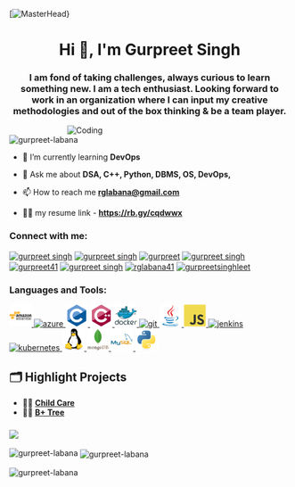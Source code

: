 [![MasterHead](https://cdn.dribbble.com/users/192847/screenshots/3930313/media/7428b924d05c2c384edb51557e56e6eb.gif)}


<h1 align="center">Hi 👋, I'm Gurpreet Singh</h1>
<h3 align="center">I am fond of taking challenges, always curious to learn something new. I am a tech enthusiast. Looking forward to work in an organization where I can input my creative methodologies and out of the box thinking & be a team player.</h3>
<img align="right" alt="Coding" width="400" src="https://i.pinimg.com/originals/c8/a6/2c/c8a62c3f14fdf027de13e1755ddd0ec6.gif">

<p align="left"> <img src="https://komarev.com/ghpvc/?username=gurpreet-labana&label=Profile%20views&color=0e75b6&style=flat" alt="gurpreet-labana" /> </p>


- 🌱 I’m currently learning **DevOps**

- 💬 Ask me about **DSA, C++, Python, DBMS, OS, DevOps,**

- 📫 How to reach me **rglabana@gmail.com**
- 👨‍💻 my resume link - **https://rb.gy/cqdwwx**

<h3 align="left">Connect with me:</h3>
<p align="left">
<a href="https://www.linkedin.com/in/thegurpreetsingh/" target="_blank"><img align="center" src="https://raw.githubusercontent.com/rahuldkjain/github-profile-readme-generator/master/src/images/icons/Social/linked-in-alt.svg" alt="gurpreet singh" height="30" width="40" /></a>
<a href="https://twitter.com/labana_gurpreet" target="_blank"><img align="center" src="https://raw.githubusercontent.com/rahuldkjain/github-profile-readme-generator/master/src/images/icons/Social/twitter.svg" alt="gurpreet singh" height="30" width="40" /></a>
<a href="https://www.instagram.com/gurpreet.labana/" target="_blank"><img align="center" src="https://raw.githubusercontent.com/rahuldkjain/github-profile-readme-generator/master/src/images/icons/Social/instagram.svg" alt="gurpreet" height="30" width="40" /></a>
<a href="https://fb.com/gurpreet singh" target="_blank"><img align="center" src="https://raw.githubusercontent.com/rahuldkjain/github-profile-readme-generator/master/src/images/icons/Social/facebook.svg" alt="gurpreet singh" height="30" width="40" /></a>
<a href="https://leetcode.com/gurpreetsinghleet/" target="blank"><img align="center" src="https://cdn.jsdelivr.net/npm/simple-icons@3.1.0/icons/codechef.svg" alt="gurpreet41" height="30" width="40" /></a>
<a href="https://auth.geeksforgeeks.org/user/rglabana/profile" target="_blank"><img align="center" src="https://raw.githubusercontent.com/rahuldkjain/github-profile-readme-generator/master/src/images/icons/Social/geeks-for-geeks.svg" alt="gurpreet singh" height="30" width="40" /></a>
<a href="https://www.hackerrank.com/rglabana41" target="_blank"><img align="center" src="https://raw.githubusercontent.com/rahuldkjain/github-profile-readme-generator/master/src/images/icons/Social/hackerrank.svg" alt="rglabana41" height="30" width="40" /></a>
<a href="https://www.codechef.com/users/gurpreet41" target="_blank"><img align="center" src="https://raw.githubusercontent.com/rahuldkjain/github-profile-readme-generator/master/src/images/icons/Social/leet-code.svg" alt="gurpreetsinghleet" height="30" width="40" /></a>

</p>

<h3 align="left">Languages and Tools:</h3>
<p align="left"> <a href="https://aws.amazon.com" target="_blank" rel="noreferrer"> <img src="https://raw.githubusercontent.com/devicons/devicon/master/icons/amazonwebservices/amazonwebservices-original-wordmark.svg" alt="aws" width="40" height="40"/> </a> <a href="https://azure.microsoft.com/en-in/" target="_blank" rel="noreferrer"> <img src="https://www.vectorlogo.zone/logos/microsoft_azure/microsoft_azure-icon.svg" alt="azure" width="40" height="40"/> </a> <a href="https://www.cprogramming.com/" target="_blank" rel="noreferrer"> <img src="https://raw.githubusercontent.com/devicons/devicon/master/icons/c/c-original.svg" alt="c" width="40" height="40"/> </a> <a href="https://www.w3schools.com/cpp/" target="_blank" rel="noreferrer"> <img src="https://raw.githubusercontent.com/devicons/devicon/master/icons/cplusplus/cplusplus-original.svg" alt="cplusplus" width="40" height="40"/> </a> <a href="https://www.docker.com/" target="_blank" rel="noreferrer"> <img src="https://raw.githubusercontent.com/devicons/devicon/master/icons/docker/docker-original-wordmark.svg" alt="docker" width="40" height="40"/> </a> <a href="https://git-scm.com/" target="_blank" rel="noreferrer"> <img src="https://www.vectorlogo.zone/logos/git-scm/git-scm-icon.svg" alt="git" width="40" height="40"/> </a> <a href="https://www.java.com" target="_blank" rel="noreferrer"> <img src="https://raw.githubusercontent.com/devicons/devicon/master/icons/java/java-original.svg" alt="java" width="40" height="40"/> </a> <a href="https://developer.mozilla.org/en-US/docs/Web/JavaScript" target="_blank" rel="noreferrer"> <img src="https://raw.githubusercontent.com/devicons/devicon/master/icons/javascript/javascript-original.svg" alt="javascript" width="40" height="40"/> </a> <a href="https://www.jenkins.io" target="_blank" rel="noreferrer"> <img src="https://www.vectorlogo.zone/logos/jenkins/jenkins-icon.svg" alt="jenkins" width="40" height="40"/> </a> <a href="https://kubernetes.io" target="_blank" rel="noreferrer"> <img src="https://www.vectorlogo.zone/logos/kubernetes/kubernetes-icon.svg" alt="kubernetes" width="40" height="40"/> </a> <a href="https://www.linux.org/" target="_blank" rel="noreferrer"> <img src="https://raw.githubusercontent.com/devicons/devicon/master/icons/linux/linux-original.svg" alt="linux" width="40" height="40"/> </a> <a href="https://www.mongodb.com/" target="_blank" rel="noreferrer"> <img src="https://raw.githubusercontent.com/devicons/devicon/master/icons/mongodb/mongodb-original-wordmark.svg" alt="mongodb" width="40" height="40"/> </a> <a href="https://www.mysql.com/" target="_blank" rel="noreferrer"> <img src="https://raw.githubusercontent.com/devicons/devicon/master/icons/mysql/mysql-original-wordmark.svg" alt="mysql" width="40" height="40"/> </a> <a href="https://www.python.org" target="_blank" rel="noreferrer"> <img src="https://raw.githubusercontent.com/devicons/devicon/master/icons/python/python-original.svg" alt="python" width="40" height="40"/> </a> </p>

## 🗂️ Highlight Projects
- 👨‍💻  <a href="https://github.com/Gurpreet-Labana/Childcare" target="_blank"> **Child Care**</a>
- 👨‍💻  <a href="https://github.com/Gurpreet-Labana/B-Tree" target="_blank"> **B+ Tree**</a>

###

<img src="https://media.giphy.com/media/VgCDAzcKvsR6OM0uWg/giphy.gif" width="50">

<p><img align="left" src="https://github-readme-stats.vercel.app/api/top-langs?username=gurpreet-labana&show_icons=true&locale=en&layout=compact" alt="gurpreet-labana" /></p>

<p>&nbsp;<img align="center" src="https://github-readme-stats.vercel.app/api?username=gurpreet-labana&show_icons=true&locale=en" alt="gurpreet-labana" /></p>

<p><img align="center" src="https://github-readme-streak-stats.herokuapp.com/?user=gurpreet-labana&" alt="gurpreet-labana" /></p>
